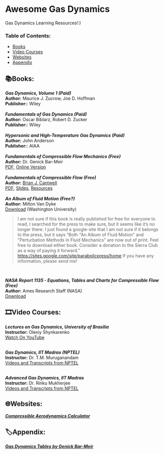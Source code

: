 # Awesome Gas Dynamics 
Gas Dynamics Learning Resources!:)

### **Table of Contents:**
* [Books](#booksbooks)
* [Video Courses](#film_stripvideo-courses)
* [Websites](#globe_with_meridianswebsites)
* [Appendix](#labelappendix)


## :books:Books:

***Gas Dynamics, Volume 1 (Paid)*** <br />
**Author:** Maurice J. Zucrow, Joe D. Hoffman <br />
**Publisher:**:  Wiley <br />
 <br />
***Fundamentals of Gas Dynamics (Paid)*** <br />
**Author:** Oscar Biblarz, Robert D. Zucker <br />
**Publisher:**: Wiley <br />
 <br />
***Hypersonic and High-Temperature Gas Dynamics (Paid)*** <br />
**Author:** John Anderson <br />
**Publisher:**: AIAA <br />
 <br />
***Fundamentals of Compressible Flow Mechanics (Free)*** <br />
**Author:** Dr. Genick Bar-Meir <br />
[PDF](https://potto.org/gasDynamics/gasDynamics.php), [Online Version](https://potto.org/gd.pdf) <br />
 <br />
***Fundamentals of Compressible Flow (Free)*** <br />
**Author:** [Brian J. Cantwell](https://stanford.edu/~cantwell/) <br />
[PDF](https://stanford.edu/~cantwell/AA210A_Course_Material/AA210A_Course_BOOK/AA210_Fundamentals_of_Compressible_Flow_BOOK_Brian_J_Cantwell_Jan_2022.pdf), [Slides](https://stanford.edu/~cantwell/AA210A_Course_Material/AA210A_Lectures/), [Resources](https://stanford.edu/~cantwell/AA210A_Course_Material/AA210A_Resources/)  <br />
 <br />
***An Album of Fluid Motion (Free?)*** <br />
**Author:** Milton Van Dyke <br />
[Download](http://courses.washington.edu/me431/handouts/Album-Fluid-Motion-Van-Dyke.pdf) (Washington University)  <br />
> I am not sure if this book is really published for free for everyone to read, I searched for the press to make sure, but it seems like it’s no longer there. I just found a google-site that I am not sure if it belongs to the press, but it says “Both "An Album of Fluid Motion" and "Perturbation Methods in Fluid Mechanics" are now out of print. Feel free to download either book. Consider a donation to the Sierra Club as a way of paying it forward.” https://sites.google.com/site/parabolicpress/home If you have any information, please send me!
 <br />
 
***NASA Report 1135 - Equations, Tables and Charts for Compressible Flow (Free)*** <br />
**Author:** Ames Research Staff (NASA) <br />
[Download](https://www.nasa.gov/sites/default/files/734673main_Equations-Tables-Charts-CompressibleFlow-Report-1135.pdf)  <br />


## :film_strip:Video Courses: 

***Lectures on Gas Dynamics, University of Brasilia*** <br />
**Instructor:** Olexiy Shynkarenko <br />
[Watch On YouTube](https://youtube.com/playlist?list=PLhwqhcexBHpUw-7A4rqdNOkGSsjIs52Le) <br />
 <br />
 
***Gas Dynamics, IIT Madras (NPTEL)*** <br />
**Instructor:** Dr. T.M. Muruganandam <br />
[Videos and Transcripts from NPTEL](https://nptel.ac.in/courses/101106044)  <br />
 <br />
 
***Advanced Gas Dynamics, IIT Madras*** <br />
**Instructor:** Dr. Rinku Mukherjee <br />
[Videos and Transcripts from NPTEL](https://nptel.ac.in/courses/112106056)  <br />

## :globe_with_meridians:Websites:

[***Compressible Aerodynamics Calculator***](https://devenport.aoe.vt.edu/aoe3114/calc.html)  <br />

## :label:Appendix:

[***Gas Dynamics Tables by Genick Bar-Meir***](https://potto.org/tableGasDynamics.pdf)  <br />
